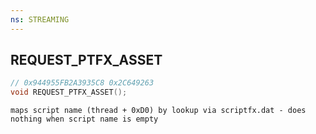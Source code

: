 ```yaml
---
ns: STREAMING
---
```

## REQUEST_PTFX_ASSET

```c
// 0x944955FB2A3935C8 0x2C649263
void REQUEST_PTFX_ASSET();
```

```
maps script name (thread + 0xD0) by lookup via scriptfx.dat - does nothing when script name is empty  
```

